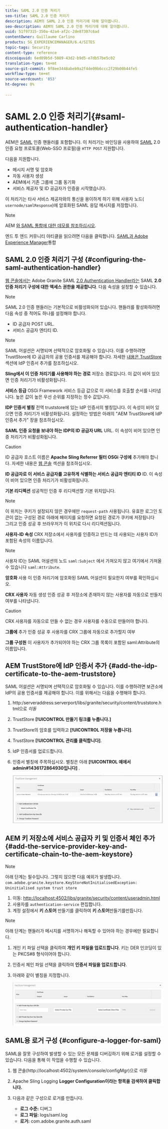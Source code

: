 ```yaml
---
title: SAML 2.0 인증 처리기
seo-title: SAML 2.0 인증 처리기
description: AEM의 SAML 2.0 인증 처리기에 대해 알아봅니다.
seo-description: AEM의 SAML 2.0 인증 처리기에 대해 알아봅니다.
uuid: 51f97315-350a-42a4-af2c-2de87307c6ad
contentOwner: Guillaume Carlino
products: SG_EXPERIENCEMANAGER/6.4/SITES
topic-tags: Security
content-type: reference
discoiquuid: 6ed09b5d-5089-43d2-b9d5-e7db57be5c02
translation-type: tm+mt
source-git-commit: 9f8ee3448abeb9a2f4de09b6ccc2f29b00b44fe5
workflow-type: tm+mt
source-wordcount: '853'
ht-degree: 0%

---
```



# SAML 2.0 인증 처리기{#saml-authentication-handler}

AEM은 [SAML](http://saml.xml.org/saml-specifications) 인증 핸들러를 포함합니다. 이 처리기는 바인딩을 사용하여 [SAML](http://saml.xml.org/saml-specifications) 2.0 인증 요청 프로토콜(Web-SSO 프로필)을 `HTTP POST` 지원합니다.

다음을 지원합니다.

* 메시지 서명 및 암호화
* 자동 사용자 생성
* AEM에서 기존 그룹에 그룹 동기화
* 서비스 제공자 및 ID 공급자가 인증을 시작했습니다.

이 처리기는 타사 서비스 제공자와의 통신을 용이하게 하기 위해 사용자 노드( `usernode/samlResponse`)에 암호화된 SAML 응답 메시지를 저장합니다.

>[!NOTE]
>
>AEM [와 SAML 통합에 대한 데모를 참조하십시오](https://helpx.adobe.com/experience-manager/kb/simple-saml-demo.html).
>
>엔드 투 엔드 커뮤니티 아티클을 읽으려면 다음을 클릭합니다. [SAML과 Adobe Experience Manager](https://helpx.adobe.com/experience-manager/using/aem63_saml.html)통합

## SAML 2.0 인증 처리기 구성 {#configuring-the-saml-authentication-handler}

[웹 콘솔에서는](/help/sites-deploying/configuring-osgi.md) Adobe Granite SAML [2.0 Authentication Handler라는](http://saml.xml.org/saml-specifications) SAML **2.0 인증 처리기 구성에 대한 액세스 권한을 제공합니다**. 다음 속성을 설정할 수 있습니다.

>[!NOTE]
>
>SAML 2.0 인증 핸들러는 기본적으로 비활성화되어 있습니다. 핸들러를 활성화하려면 다음 속성 중 적어도 하나를 설정해야 합니다.
>
>* ID 공급자 POST URL.
>* 서비스 공급자 엔티티 ID.

>



>[!NOTE]
>
>SAML 어설션은 서명되며 선택적으로 암호화될 수 있습니다. 이를 수행하려면 TrustStore에 ID 공급자의 공용 인증서를 제공해야 합니다. 자세한 [내용은 TrustStore](/help/sites-administering/saml-2-0-authenticationhandler.md#add-the-idp-certificate-to-the-aem-truststore) 섹션에 IdP 인증서 추가를 참조하십시오.

**Sling에서 이 인증 처리기를 사용해야 하는 경로** 저장소 경로입니다. 이 값이 비어 있으면 인증 처리기가 비활성화됩니다.

**서비스 등급** OSGi Framework 서비스 등급 값으로 이 서비스를 호출할 순서를 나타냅니다. 높은 값이 높은 우선 순위를 지정하는 정수 값입니다.

**IDP 인증서 별칭** 전역 truststore에 있는 IdP 인증서의 별칭입니다. 이 속성이 비어 있으면 인증 처리기가 비활성화됩니다. 설정하는 방법은 아래의 &quot;AEM TrustStore에 IdP 인증서 추가&quot; 장을 참조하십시오.

**SAML 인증 요청을 보내야 하는 IDP의 ID 공급자 URL** URL. 이 속성이 비어 있으면 인증 처리기가 비활성화됩니다.

>[!CAUTION]
>
>ID 공급자 호스트 이름은 **Apache Sling Referrer 필터 OSGi 구성에** 추가해야 합니다. 자세한 내용은 [웹 콘솔](/help/sites-deploying/configuring-osgi.md) 섹션을 참조하십시오.

**ID 공급자로 이 서비스 공급자를 고유하게 식별하는 서비스 공급자 엔티티 ID** ID. 이 속성이 비어 있으면 인증 처리기가 비활성화됩니다.

**기본 리디렉션** 성공적인 인증 후 리디렉션할 기본 위치입니다.

>[!NOTE]
>
>이 위치는 쿠키가 설정되지 않은 경우에만 `request-path` 사용됩니다. 유효한 로그인 토큰이 없는 구성된 경로 아래에 페이지를 요청하면 요청된 경로가 쿠키에 저장됩니다\
>그리고 인증 성공 후 브라우저가 이 위치로 다시 리디렉션됩니다.

**사용자-ID 속성** CRX 저장소에서 사용자를 인증하고 만드는 데 사용되는 사용자 ID가 포함된 속성의 이름입니다.

>[!NOTE]
>
>사용자 ID는 SAML 어설션의 노드 `saml:Subject` 에서 가져오지 않고 여기에서 가져올 수 있습니다 `saml:Attribute`.

**암호화** 사용 이 인증 처리기에 암호화된 SAML 어설션이 필요한지 여부를 확인하십시오.

**CRX 사용자** 자동 생성 인증 성공 후 저장소에 존재하지 않는 사용자를 자동으로 만들지 여부를 나타냅니다.

>[!CAUTION]
>
>CRX 사용자를 자동으로 만들 수 없는 경우 사용자를 수동으로 만들어야 합니다.

**그룹에** 추가 인증 성공 후 사용자를 CRX 그룹에 자동으로 추가할지 여부

**그룹 구성원** 이 사용자가 추가되어야 하는 CRX 그룹 목록이 포함된 saml:Attribute의 이름입니다.

## AEM TrustStore에 IdP 인증서 추가 {#add-the-idp-certificate-to-the-aem-truststore}

SAML 어설션은 서명되며 선택적으로 암호화될 수 있습니다. 이를 수행하려면 보관소에 IdP의 공용 인증서를 제공해야 합니다. 이를 위해서는 다음을 수행해야 합니다.

1. http:/serveraddress:serverport/libs/granite/security/content/truststore.html으로 *이동*
1. TrustStore **[!UICONTROL 만들기 링크를 누릅니다.]**
1. TrustStore의 암호를 입력하고 **[!UICONTROL 저장을 누릅니다]**.
1. TrustStore **[!UICONTROL 관리를 클릭합니다]**.
1. IdP 인증서를 업로드합니다.
1. 인증서 별칭에 주목하십시오. 별칭은 아래 **[!UICONTROL 예에서 admin#1436172864930입니다]** .

   ![chlimage_1-372](assets/chlimage_1-372.png)

## AEM 키 저장소에 서비스 공급자 키 및 인증서 체인 추가 {#add-the-service-provider-key-and-certificate-chain-to-the-aem-keystore}

>[!NOTE]
>
>아래 단계는 필수입니다. 그렇지 않으면 다음 예외가 발생합니다. `com.adobe.granite.keystore.KeyStoreNotInitialisedException: Uninitialised system trust store`

1. 이동: [http://localhost:4502/libs/granite/security/content/useradmin.html](http://localhost:4502/libs/granite/security/content/useradmin.html)
1. 사용자를 `authentication-service` 편집합니다.
1. 계정 설정에서 **키 스토어** 만들기를 클릭하여 **키 스토어**&#x200B;만들기를만듭니다.

>[!NOTE]
>
>아래 단계는 핸들러가 메시지를 서명하거나 해독할 수 있어야 하는 경우에만 필요합니다.

1. 개인 키 파일 선택을 클릭하여 **개인 키 파일을 업로드합니다**. 키는 DER 인코딩이 있는 PKCS#8 형식이어야 합니다.
1. 인증서 체인 파일 선택을 클릭하여 **인증서 파일을 업로드합니다**.
1. 아래와 같이 별칭을 지정합니다.

   ![chlimage_1-373](assets/chlimage_1-373.png)

## SAML용 로거 구성 {#configure-a-logger-for-saml}

SAML을 잘못 구성하여 발생할 수 있는 모든 문제를 디버깅하기 위해 로거를 설정할 수 있습니다. 다음을 통해 이 작업을 수행할 수 있습니다.

1. 웹 콘솔(http://localhost:4502/system/console/configMgr)으로 *이동*
1. Apache Sling Logging **Logger Configuration이라는 항목을 검색하여 클릭합니다.**
1. 다음과 같은 구성으로 로거를 만듭니다.

   * **로그 수준:** 디버그
   * **로그 파일:** logs/saml.log
   * **로거:** com.adobe.granite.auth.saml

